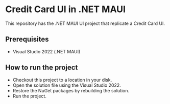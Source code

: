 # Credit Card UI in .NET MAUI

This repository has the .NET MAUI UI project that replicate a Credit Card UI.

## Prerequisites

* Visual Studio 2022 (.NET MAUI)

## How to run the project

* Checkout this project to a location in your disk.
* Open the solution file using the Visual Studio 2022.
* Restore the NuGet packages by rebuilding the solution.
* Run the project.
